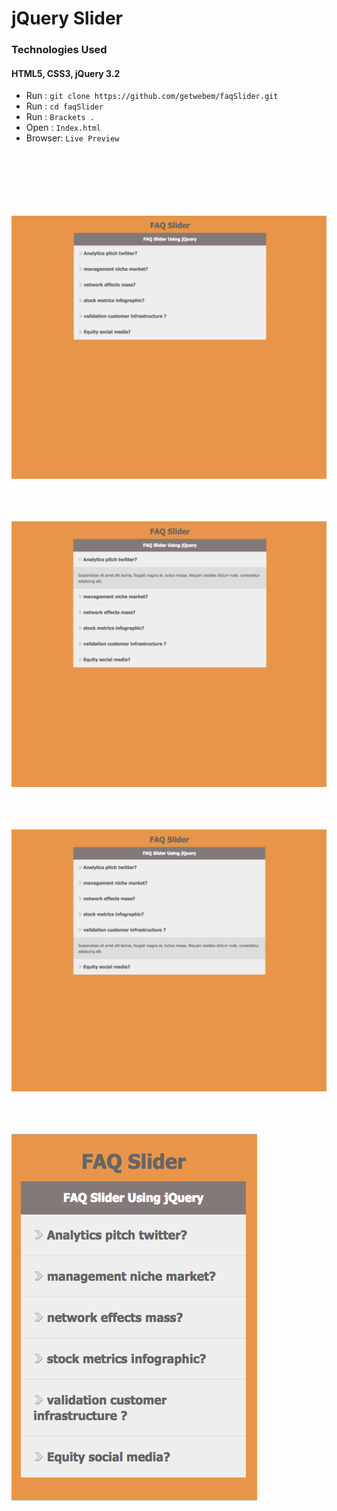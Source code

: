 # jQuery Slider
### Technologies Used
#### HTML5, CSS3, jQuery 3.2
 - Run  :  `git clone https://github.com/getwebem/faqSlider.git`
 - Run  :  `cd faqSlider`
 - Run :  `Brackets .`
 - Open :  `Index.html`
 - Browser:  `Live Preview`  

<br/><br/>
<br/><br/>
<br/><br/>
![pic1](https://raw.githubusercontent.com/getwebem/README/master/faqSlider/Screen%20Shot%202017-05-30%20at%2008.23.44.png)
<br/><br/>

<br/><br/>
![pic2](https://raw.githubusercontent.com/getwebem/README/master/faqSlider/Screen%20Shot%202017-05-30%20at%2008.23.50.png)
<br/><br/>

<br/><br/>
![pic3](https://raw.githubusercontent.com/getwebem/README/master/faqSlider/Screen%20Shot%202017-05-30%20at%2008.23.59.png)
<br/><br/>

<br/><br/>
![pic4](https://raw.githubusercontent.com/getwebem/README/master/faqSlider/Screen%20Shot%202017-05-30%20at%2008.25.31.png)
<br/><br/>

